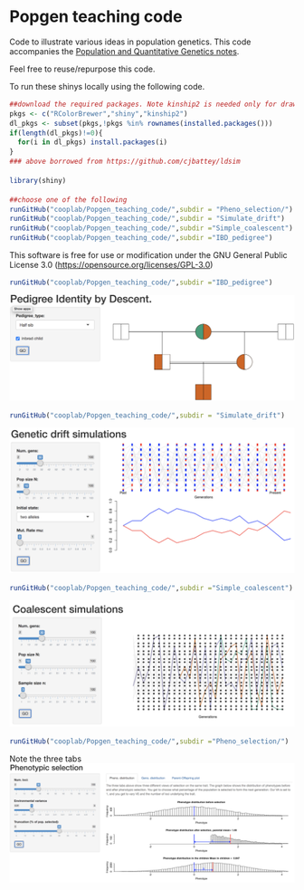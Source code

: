 # Popgen teaching code

Code to illustrate various ideas in population genetics. This code accompanies the [Population and Quantitative Genetics notes](https://github.com/cooplab/popgen-notes/releases).

Feel free to reuse/repurpose this code.

To run these shinys locally using the following code. 
```R
##download the required packages. Note kinship2 is needed only for drawing the pedigrees in IBD_pedigree.
pkgs <- c("RColorBrewer","shiny","kinship2")
dl_pkgs <- subset(pkgs,!pkgs %in% rownames(installed.packages()))
if(length(dl_pkgs)!=0){
  for(i in dl_pkgs) install.packages(i)
}
### above borrowed from https://github.com/cjbattey/ldsim

library(shiny)

##choose one of the following
runGitHub("cooplab/Popgen_teaching_code/",subdir = "Pheno_selection/")
runGitHub("cooplab/Popgen_teaching_code/",subdir = "Simulate_drift")
runGitHub("cooplab/Popgen_teaching_code/",subdir ="Simple_coalescent")
runGitHub("cooplab/Popgen_teaching_code/",subdir ="IBD_pedigree")
```
This software is free for use or modification under the GNU General Public License 3.0 (https://opensource.org/licenses/GPL-3.0)

```R
runGitHub("cooplab/Popgen_teaching_code/",subdir ="IBD_pedigree")
```
![Shiny pic of IBD simulation](shiny_app_demo_pics/IBD_homozygous_IBD.png)
```R
runGitHub("cooplab/Popgen_teaching_code/",subdir = "Simulate_drift")
```
![Shiny pic of two allele simulation](shiny_app_demo_pics/genetic_drift_sims_two_alleles.png)
```R
runGitHub("cooplab/Popgen_teaching_code/",subdir ="Simple_coalescent")
```
![Shiny pic of IBD simulation](shiny_app_demo_pics/coal_sims_n3.png)
```R
runGitHub("cooplab/Popgen_teaching_code/",subdir ="Pheno_selection/")
```
Note the three tabs
![Shiny pic of IBD simulation](shiny_app_demo_pics/Pheno_selection.png)



